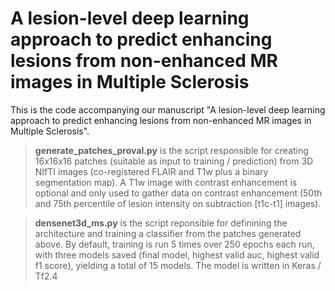 # A lesion-level deep learning approach to predict enhancing lesions from non-enhanced MR images in Multiple Sclerosis

This is the code accompanying our manuscript "A lesion-level deep learning approach to predict enhancing lesions from non-enhanced MR images in Multiple Sclerosis".

> **generate_patches_proval.py** is the script responsible for creating 16x16x16 patches (suitable as input to training / prediction) from 3D NIfTI images (co-registered FLAIR and T1w plus a binary segmentation map). A T1w image with contrast enhancement is optional and only used to gather data on contrast enhancement (50th and 75th percentile of lesion intensity on subtraction [t1c-t1] images).

> **densenet3d_ms.py** is the script reponsible for definining the architecture and training a classifier from the patches generated above. By default, training is run 5 times over 250 epochs each run, with three models saved (final model, highest valid auc, highest valid f1 score), yielding a total of 15 models. The model is written in Keras / Tf2.4
